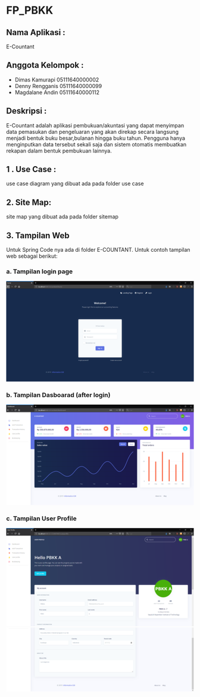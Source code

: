 # FP_PBKK

## Nama Aplikasi :
  E-Countant

## Anggota Kelompok :
- Dimas Kamurapi    05111640000002
- Denny Rengganis   05111640000099
- Magdalane Andin   05111640000112

## Deskripsi :
E-Countant adalah aplikasi pembukuan/akuntasi yang dapat menyimpan data pemasukan dan pengeluaran yang akan direkap secara langsung menjadi bentuk buku besar,bulanan hingga buku tahun. Pengguna hanya menginputkan data tersebut sekali saja dan sistem otomatis membuatkan rekapan dalam bentuk pembukuan lainnya.
    

## 1 . Use Case :
use case diagram yang dibuat ada pada folder use case

## 2. Site Map:
site map yang dibuat ada pada folder  sitemap 

## 3. Tampilan Web
Untuk Spring Code nya ada di folder E-COUNTANT.
Untuk contoh tampilan web sebagai berikut:

### a. Tampilan login page
![1](img/login_page.png)

### b. Tampilan Dasboarad (after login)
![2](img/dashboard_page.PNG)


### c. Tampilan User Profile
![3](img/profil_page1.PNG)
![4](img/profil_page2.PNG)

